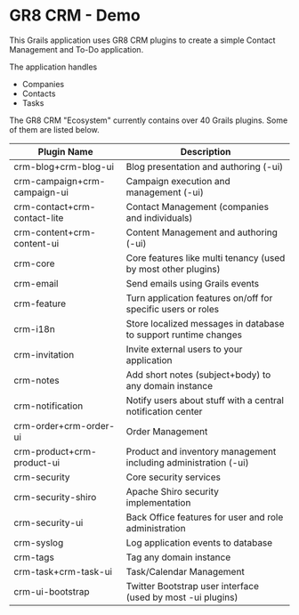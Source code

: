 # GR8 CRM - Demo

This Grails application uses GR8 CRM plugins to create a simple
Contact Management and To-Do application.

The application handles
* Companies
* Contacts
* Tasks

The GR8 CRM "Ecosystem" currently contains over 40 Grails plugins. Some of them are listed below.

| Plugin Name                  | Description
| ---------------------------- | ------------------------------------------------
| crm-blog+crm-blog-ui         | Blog presentation and authoring (-ui)
| crm-campaign+crm-campaign-ui | Campaign execution and management (-ui)
| crm-contact+crm-contact-lite | Contact Management (companies and individuals)
| crm-content+crm-content-ui   | Content Management and authoring (-ui)
| crm-core                     | Core features like multi tenancy (used by most other plugins)
| crm-email                    | Send emails using Grails events
| crm-feature                  | Turn application features on/off for specific users or roles
| crm-i18n                     | Store localized messages in database to support runtime changes
| crm-invitation               | Invite external users to your application
| crm-notes                    | Add short notes (subject+body) to any domain instance
| crm-notification             | Notify users about stuff with a central notification center
| crm-order+crm-order-ui       | Order Management
| crm-product+crm-product-ui   | Product and inventory management including administration (-ui)
| crm-security                 | Core security services
| crm-security-shiro           | Apache Shiro security implementation
| crm-security-ui              | Back Office features for user and role administration
| crm-syslog                   | Log application events to database
| crm-tags                     | Tag any domain instance
| crm-task+crm-task-ui         | Task/Calendar Management
| crm-ui-bootstrap             | Twitter Bootstrap user interface (used by most -ui plugins)
